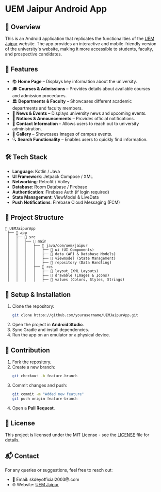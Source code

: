 # UEM Jaipur Android App

## 📌 Overview
This is an Android application that replicates the functionalities of the [UEM Jaipur](https://uem.edu.in/uem-jaipur/) website. The app provides an interactive and mobile-friendly version of the university's website, making it more accessible to students, faculty, and prospective candidates.

## 🚀 Features
- 📚 **Home Page** – Displays key information about the university.
- 🎓 **Courses & Admissions** – Provides details about available courses and admission procedures.
- 🏛 **Departments & Faculty** – Showcases different academic departments and faculty members.
- 📰 **News & Events** – Displays university news and upcoming events.
- 📜 **Notices & Announcements** – Provides official notifications.
- 📍 **Contact Information** – Allows users to reach out to university administration.
- 📸 **Gallery** – Showcases images of campus events.
- 🔍 **Search Functionality** – Enables users to quickly find information.

## 🛠️ Tech Stack
- **Language**: Kotlin / Java
- **UI Framework**: Jetpack Compose / XML
- **Networking**: Retrofit / Volley
- **Database**: Room Database / Firebase
- **Authentication**: Firebase Auth (if login required)
- **State Management**: ViewModel & LiveData
- **Push Notifications**: Firebase Cloud Messaging (FCM)

## 📂 Project Structure
```
📂 UEMJaipurApp
 ├── 📂 app
 │   ├── 📂 src
 │   │   ├── 📂 main
 │   │   │   ├── 📂 java/com/uem/jaipur
 │   │   │   │   ├── 📂 ui (UI Components)
 │   │   │   │   ├── 📂 data (API & Database Models)
 │   │   │   │   ├── 📂 viewmodel (State Management)
 │   │   │   │   ├── 📂 repository (Data Handling)
 │   │   │   ├── 📂 res
 │   │   │   │   ├── 📂 layout (XML Layouts)
 │   │   │   │   ├── 📂 drawable (Images & Icons)
 │   │   │   │   ├── 📂 values (Colors, Styles, Strings)
```

## 🔧 Setup & Installation
1. Clone the repository:
   ```sh
   git clone https://github.com/yourusername/UEMJaipurApp.git
   ```
2. Open the project in **Android Studio**.
3. Sync Gradle and install dependencies.
4. Run the app on an emulator or a physical device.

## 🤝 Contribution
1. Fork the repository.
2. Create a new branch:
   ```sh
   git checkout -b feature-branch
   ```
3. Commit changes and push:
   ```sh
   git commit -m "Added new feature"
   git push origin feature-branch
   ```
4. Open a **Pull Request**.

## 📜 License
This project is licensed under the MIT License - see the [LICENSE](LICENSE) file for details.

## 📬 Contact
For any queries or suggestions, feel free to reach out:
- 📧 Email: skdeyofficial2003@.com
- 🌐 Website: [UEM Jaipur](https://uem.edu.in/uem-jaipur/)

